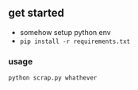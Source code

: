 ## get started

- somehow setup python env 
- ```pip install -r requirements.txt```

### usage

```python scrap.py whathever```
